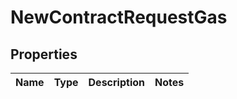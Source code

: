
# NewContractRequestGas

## Properties
Name | Type | Description | Notes
------------ | ------------- | ------------- | -------------



